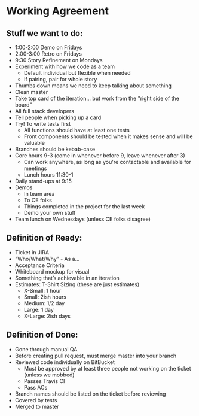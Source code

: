 # Working Agreement

## Stuff we want to do:
- 1:00-2:00 Demo on Fridays
- 2:00-3:00 Retro on Fridays
- 9:30 Story Refinement on Mondays
- Experiment with how we code as a team
    - Default individual but flexible when needed
    - If pairing, pair for whole story
- Thumbs down means we need to keep talking about something
- Clean master
- Take top card of the iteration... but work from the "right side of the board"
- All full stack developers
- Tell people when picking up a card
- Try! To write tests first
    - All functions should have at least one tests
    - Front components should be tested when it makes sense and will be valuable
- Branches should be kebab-case
- Core hours 9-3 (come in whenever before 9, leave whenever after 3)
    - Can work anywhere, as long as you're contactable and available for meetings
    - Lunch hours 11:30-1
- Daily stand-ups at 9:15
- Demos
    - In team area
    - To CE folks
    - Things completed in the project for the last week
    - Demo your own stuff
- Team lunch on Wednesdays (unless CE folks disagree)
## Definition of Ready:
- Ticket in JIRA
- “Who/What/Why” - As a…
- Acceptance Criteria
- Whiteboard mockup for visual
- Something that’s achievable in an iteration
- Estimates: T-Shirt Sizing (these are just estimates)
    - X-Small: 1 hour
    - Small: 2ish hours
    - Medium: 1/2 day
    - Large: 1 day
    - X-Large: 2ish days
## Definition of Done:
- Gone through manual QA
- Before creating pull request, must merge master into your branch
- Reviewed code individually on BitBucket
    - Must be approved by at least three people not working on the ticket (unless we mobbed)
    - Passes Travis CI
    - Pass ACs
- Branch names should be listed on the ticket before reviewing
- Covered by tests
- Merged to master
